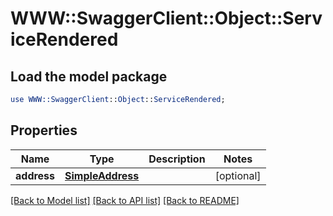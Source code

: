 # WWW::SwaggerClient::Object::ServiceRendered

## Load the model package
```perl
use WWW::SwaggerClient::Object::ServiceRendered;
```

## Properties
Name | Type | Description | Notes
------------ | ------------- | ------------- | -------------
**address** | [**SimpleAddress**](SimpleAddress.md) |  | [optional] 

[[Back to Model list]](../README.md#documentation-for-models) [[Back to API list]](../README.md#documentation-for-api-endpoints) [[Back to README]](../README.md)


